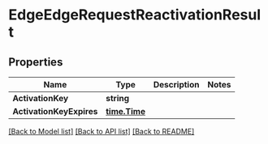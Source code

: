 # EdgeEdgeRequestReactivationResult

## Properties

Name | Type | Description | Notes
------------ | ------------- | ------------- | -------------
**ActivationKey** | **string** |  | 
**ActivationKeyExpires** | [**time.Time**](time.Time.md) |  | 

[[Back to Model list]](../README.md#documentation-for-models) [[Back to API list]](../README.md#documentation-for-api-endpoints) [[Back to README]](../README.md)


